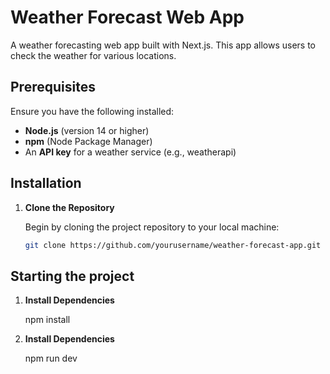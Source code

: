 # Weather Forecast Web App

A weather forecasting web app built with Next.js. This app allows users to check the weather for various locations.

## Prerequisites

Ensure you have the following installed:

- **Node.js** (version 14 or higher)
- **npm** (Node Package Manager)
- An **API key** for a weather service (e.g., weatherapi)

## Installation

1. **Clone the Repository**

   Begin by cloning the project repository to your local machine:

   ```bash
   git clone https://github.com/yourusername/weather-forecast-app.git

## Starting the project

1. **Install Dependencies**

    npm install

2. **Install Dependencies**

    npm run dev